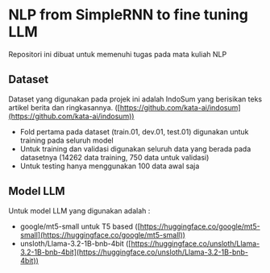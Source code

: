# NLP from SimpleRNN to fine tuning LLM
Repositori ini dibuat untuk memenuhi tugas pada mata kuliah NLP

## Dataset
Dataset yang digunakan pada projek ini adalah IndoSum yang berisikan teks artikel berita dan ringkasannya.
([https://github.com/kata-ai/indosum](https://github.com/kata-ai/indosum))
- Fold pertama pada dataset (train.01, dev.01, test.01) digunakan untuk training pada seluruh model
- Untuk training dan validasi digunakan seluruh data yang berada pada datasetnya (14262 data training, 750 data untuk validasi)
- Untuk testing hanya menggunakan 100 data awal saja

## Model LLM
Untuk model LLM yang digunakan adalah :
- google/mt5-small untuk T5 based ([https://huggingface.co/google/mt5-small](https://huggingface.co/google/mt5-small))
- unsloth/Llama-3.2-1B-bnb-4bit ([https://huggingface.co/unsloth/Llama-3.2-1B-bnb-4bit](https://huggingface.co/unsloth/Llama-3.2-1B-bnb-4bit))
